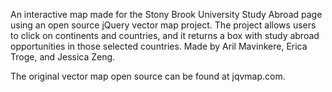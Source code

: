 An interactive map made for the Stony Brook University Study Abroad page using an open source jQuery vector map project.
The project allows users to click on continents and countries, and it returns a box with study abroad opportunities in
those selected countries. Made by Aril Mavinkere, Erica Troge, and Jessica Zeng. 

The original vector map open source can be found at jqvmap.com.
